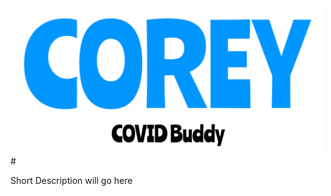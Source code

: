 <img src="CoreyCOVIDBuddy/Images/CoreyCOVIDBuddy_Logo.png" alt="Corey: COVID Buddy Logo" width="500" />
#

Short Description will go here

